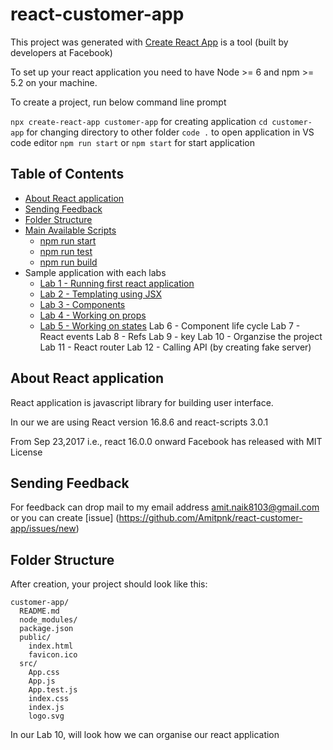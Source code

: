 # react-customer-app

This project was generated with [Create React App](https://reactjs.org/docs/create-a-new-react-app.html) is a tool (built by developers at Facebook) 

To set up your react application you need to have Node >= 6 and npm >= 5.2 on your machine.

To create a project, run below command line prompt

`npx create-react-app customer-app` for creating application
`cd customer-app` for changing directory to other folder
`code .` to open application in VS code editor
`npm run start` or `npm start` for start application

## Table of Contents

- [About React application](#about-react-application)
- [Sending Feedback](#sending-feedback)
- [Folder Structure](#folder-structure)
- [Main Available Scripts](#available-scripts)
    - [npm run start](#npm-start)
    - [npm run test](#npm-test)
    - [npm run build](#npm-run-build)
- Sample application with each labs
    - [Lab 1 - Running first react application](https://github.com/Amitpnk/react-customer-app/tree/master/Lab1/customer-app)
    - [Lab 2 - Templating using JSX](https://github.com/Amitpnk/react-customer-app/tree/master/Lab2/customer-app)
    - [Lab 3 - Components](https://github.com/Amitpnk/react-customer-app/tree/master/Lab3/customer-app)
    - [Lab 4 - Working on props](https://github.com/Amitpnk/react-customer-app/tree/master/Lab4/customer-app)
    - [Lab 5 - Working on states](https://github.com/Amitpnk/react-customer-app/tree/master/Lab5/customer-app)
    Lab 6 - Component life cycle
    Lab 7 - React events
    Lab 8 - Refs
    Lab 9 - key
    Lab 10 - Organzise the project
    Lab 11 - React router
    Lab 12 - Calling API (by creating fake server)

## About React application

React application is javascript library for building user interface.

In our we are using React version 16.8.6 and react-scripts 3.0.1

From Sep 23,2017 i.e., react 16.0.0 onward Facebook has released with MIT License

## Sending Feedback

For feedback can drop mail to my email address amit.naik8103@gmail.com or you can create [issue] (https://github.com/Amitpnk/react-customer-app/issues/new)

## Folder Structure

After creation, your project should look like this:

```
customer-app/
  README.md
  node_modules/
  package.json
  public/
    index.html
    favicon.ico
  src/
    App.css
    App.js
    App.test.js
    index.css
    index.js
    logo.svg
```

In our Lab 10, will look how we can organise our react application


